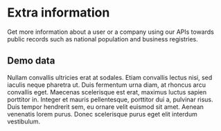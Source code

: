 # Extra information

Get more information about a user or a company using our APIs towards public records such as national population and business registries.

## Demo data

Nullam convallis ultricies erat at sodales. Etiam convallis lectus nisi, sed iaculis neque pharetra ut. Duis fermentum urna diam, at rhoncus arcu convallis eget. Maecenas scelerisque est erat, maximus luctus sapien porttitor in. Integer et mauris pellentesque, porttitor dui a, pulvinar risus. Duis tempor hendrerit sem, eu ornare velit euismod sit amet. Aenean venenatis lorem purus. Donec scelerisque purus eget elit interdum vestibulum.

